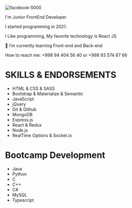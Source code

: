 ![facebook-5000](https://user-images.githubusercontent.com/110424000/182250542-576c4aec-c02d-4aab-b26c-9402f98575d9.jpg)



I'm Junior FrontEnd Developer 

I started programming in 2021.

I Like programming, My favorite technology is React JS

🌱 I’m currently learning Front-end and Back-end

How to reach me: +998 94 404 56 40 or +998 93 574 67 66


# SKILLS & ENDORSEMENTS

* HTML & CSS & SASS
* Bootstrap & Materialize & Semantic
* JavaScript
* jQuery
* Git & Github
* MongoDB
* Express.js
* React & Redux
* Node.js
* RealTime Options & Socket.io

# Bootcamp Development                                
* Java 
* Python
* C
* C++
* C#
* MySQL
* Typescript
